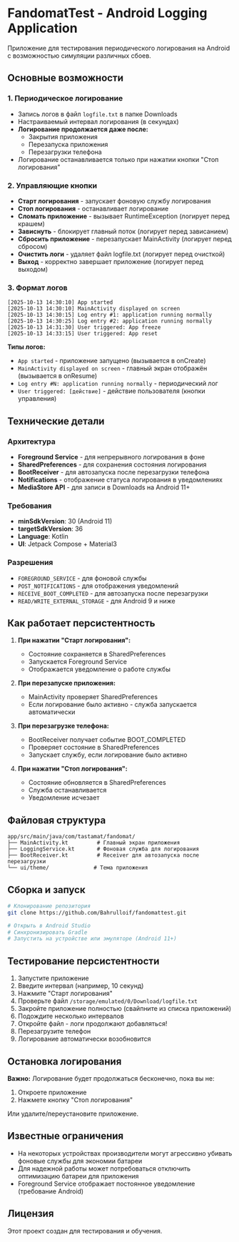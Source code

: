 # FandomatTest - Android Logging Application

Приложение для тестирования периодического логирования на Android с возможностью симуляции различных сбоев.

## Основные возможности

### 1. Периодическое логирование
- Запись логов в файл `logfile.txt` в папке Downloads
- Настраиваемый интервал логирования (в секундах)
- **Логирование продолжается даже после:**
  - Закрытия приложения
  - Перезапуска приложения
  - Перезагрузки телефона
- Логирование останавливается только при нажатии кнопки "Стоп логирования"

### 2. Управляющие кнопки
- **Старт логирования** - запускает фоновую службу логирования
- **Стоп логирования** - останавливает логирование
- **Сломать приложение** - вызывает RuntimeException (логирует перед крашем)
- **Зависнуть** - блокирует главный поток (логирует перед зависанием)
- **Сбросить приложение** - перезапускает MainActivity (логирует перед сбросом)
- **Очистить логи** - удаляет файл logfile.txt (логирует перед очисткой)
- **Выход** - корректно завершает приложение (логирует перед выходом)

### 3. Формат логов
```
[2025-10-13 14:30:10] App started
[2025-10-13 14:30:10] MainActivity displayed on screen
[2025-10-13 14:30:15] Log entry #1: application running normally
[2025-10-13 14:30:25] Log entry #2: application running normally
[2025-10-13 14:31:30] User triggered: App freeze
[2025-10-13 14:33:15] User triggered: App reset
```

**Типы логов:**
- `App started` - приложение запущено (вызывается в onCreate)
- `MainActivity displayed on screen` - главный экран отображён (вызывается в onResume)
- `Log entry #N: application running normally` - периодический лог
- `User triggered: [действие]` - действие пользователя (кнопки управления)

## Технические детали

### Архитектура
- **Foreground Service** - для непрерывного логирования в фоне
- **SharedPreferences** - для сохранения состояния логирования
- **BootReceiver** - для автозапуска после перезагрузки телефона
- **Notifications** - отображение статуса логирования в уведомлениях
- **MediaStore API** - для записи в Downloads на Android 11+

### Требования
- **minSdkVersion**: 30 (Android 11)
- **targetSdkVersion**: 36
- **Language**: Kotlin
- **UI**: Jetpack Compose + Material3

### Разрешения
- `FOREGROUND_SERVICE` - для фоновой службы
- `POST_NOTIFICATIONS` - для отображения уведомлений
- `RECEIVE_BOOT_COMPLETED` - для автозапуска после перезагрузки
- `READ/WRITE_EXTERNAL_STORAGE` - для Android 9 и ниже

## Как работает персистентность

1. **При нажатии "Старт логирования":**
   - Состояние сохраняется в SharedPreferences
   - Запускается Foreground Service
   - Отображается уведомление о работе службы

2. **При перезапуске приложения:**
   - MainActivity проверяет SharedPreferences
   - Если логирование было активно - служба запускается автоматически

3. **При перезагрузке телефона:**
   - BootReceiver получает событие BOOT_COMPLETED
   - Проверяет состояние в SharedPreferences
   - Запускает службу, если логирование было активно

4. **При нажатии "Стоп логирования":**
   - Состояние обновляется в SharedPreferences
   - Служба останавливается
   - Уведомление исчезает

## Файловая структура

```
app/src/main/java/com/tastamat/fandomat/
├── MainActivity.kt         # Главный экран приложения
├── LoggingService.kt       # Фоновая служба для логирования
├── BootReceiver.kt         # Receiver для автозапуска после перезагрузки
└── ui/theme/              # Тема приложения
```

## Сборка и запуск

```bash
# Клонирование репозитория
git clone https://github.com/Bahrulloif/fandomattest.git

# Открыть в Android Studio
# Синхронизировать Gradle
# Запустить на устройстве или эмуляторе (Android 11+)
```

## Тестирование персистентности

1. Запустите приложение
2. Введите интервал (например, 10 секунд)
3. Нажмите "Старт логирования"
4. Проверьте файл `/storage/emulated/0/Download/logfile.txt`
5. Закройте приложение полностью (свайпните из списка приложений)
6. Подождите несколько интервалов
7. Откройте файл - логи продолжают добавляться!
8. Перезагрузите телефон
9. Логирование автоматически возобновится

## Остановка логирования

**Важно:** Логирование будет продолжаться бесконечно, пока вы не:
1. Откроете приложение
2. Нажмете кнопку "Стоп логирования"

Или удалите/переустановите приложение.

## Известные ограничения

- На некоторых устройствах производители могут агрессивно убивать фоновые службы для экономии батареи
- Для надежной работы может потребоваться отключить оптимизацию батареи для приложения
- Foreground Service отображает постоянное уведомление (требование Android)

## Лицензия

Этот проект создан для тестирования и обучения.

